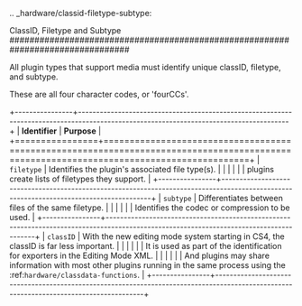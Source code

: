 .. _hardware/classid-filetype-subtype:

ClassID, Filetype and Subtype
################################################################################

All plugin types that support media must identify unique classID, filetype, and subtype.

These are all four character codes, or 'fourCCs'.

+----------------+----------------------------------------------------------------------------------------------------------------------------------------+
| **Identifier** |                                                              **Purpose**                                                               |
+================+========================================================================================================================================+
| ``filetype``   | Identifies the plugin's associated file type(s).                                                                                       |
|                |                                                                                                                                        |
|                | plugins create lists of filetypes they support.                                                                                        |
+----------------+----------------------------------------------------------------------------------------------------------------------------------------+
| ``subtype``    | Differentiates between files of the same filetype.                                                                                     |
|                |                                                                                                                                        |
|                | Identifies the codec or compression to be used.                                                                                        |
+----------------+----------------------------------------------------------------------------------------------------------------------------------------+
| ``classID``    | With the new editing mode system starting in CS4, the classID is far less important.                                                   |
|                |                                                                                                                                        |
|                | It is used as part of the identification for exporters in the Editing Mode XML.                                                        |
|                |                                                                                                                                        |
|                | And plugins may share information with most other plugins running in the same process using the :ref:`hardware/classdata-functions`.   |
+----------------+----------------------------------------------------------------------------------------------------------------------------------------+
